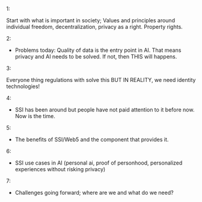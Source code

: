 1:

Start with what is important in society; Values and principles around individual freedom, decentralization, privacy as a right. Property rights.

2:

- Problems today: Quality of data is the entry point in AI. That means privacy and AI needs to be solved. If not, then THIS will happens.

3:

Everyone thing regulations with solve this BUT IN REALITY, we need identity technologies!

4:

- SSI has been around but people have not paid attention to it before now. Now is the time.

5:

- The benefits of SSI/Web5 and the component that provides it.

6:

- SSI use cases in AI (personal ai, proof of personhood, personalized experiences without risking privacy)

7:

- Challenges going forward; where are we and what do we need?
